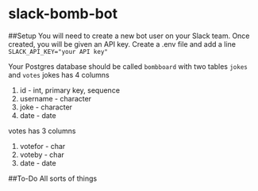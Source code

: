 # slack-bomb-bot

##Setup
You will need to create a new bot user on your Slack team. Once created, you will be given an API key. Create a .env file and add a line
`SLACK_API_KEY="your API key"`

Your Postgres database should be called `bombboard` with two tables `jokes` and `votes`
jokes has 4 columns
1. id - int, primary key, sequence
2. username - character
3. joke - character
4. date - date

votes has 3 columns
1. votefor - char
2. voteby - char
3. date - date



##To-Do
All sorts of things